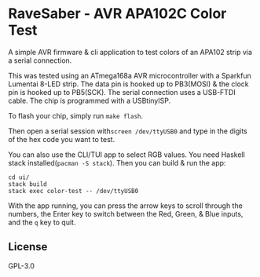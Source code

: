 # RaveSaber - AVR APA102C Color Test

A simple AVR firmware & cli application to test colors of an APA102 strip via
a serial connection.

This was tested using an ATmega168a AVR microcontroller with a Sparkfun
Lumentai 8-LED strip. The data pin is hooked up to PB3(MOSI) & the clock pin is
hooked up to PB5(SCK). The serial connection uses a USB-FTDI cable. The chip is
programmed with a USBtinyISP.

To flash your chip, simply run `make flash`.

Then open a serial session with`screen /dev/ttyUSB0` and type in the digits of
the hex code you want to test.

You can also use the CLI/TUI app to select RGB values. You need Haskell stack
installed(`pacman -S stack`). Then you can build & run the app:

    cd ui/
    stack build
    stack exec color-test -- /dev/ttyUSB0

With the app running, you can press the arrow keys to scroll through the
numbers, the Enter key to switch between the Red, Green, & Blue inputs, and the
`q` key to quit.


## License

GPL-3.0
